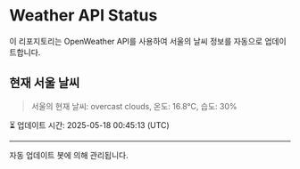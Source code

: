 
# Weather API Status

이 리포지토리는 OpenWeather API를 사용하여 서울의 날씨 정보를 자동으로 업데이트합니다.

## 현재 서울 날씨
> 서울의 현재 날씨: overcast clouds, 온도: 16.8°C, 습도: 30%

⏳ 업데이트 시간: 2025-05-18 00:45:13 (UTC)

---
자동 업데이트 봇에 의해 관리됩니다.
